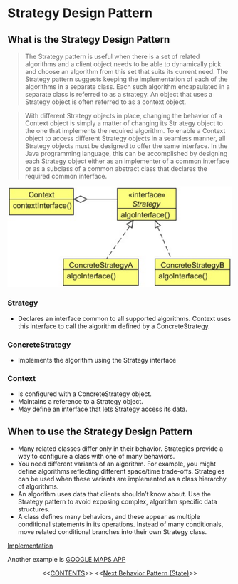 #   Strategy Design Pattern


##  What is the Strategy Design Pattern
>   The Strategy pattern is useful when there is a set of related algorithms and a client object needs to be able to dynamically pick
    and choose an algorithm from this set that suits its current need. The Strategy pattern suggests keeping the implementation of
    each of the algorithms in a separate class. Each such algorithm encapsulated in a separate class is referred to as a strategy.
    An object that uses a Strategy object is often referred to as a context object. 

>   With different Strategy objects in place, changing the behavior of a Context object is simply a matter of changing its Str
    ategy object to the one that implements the required algorithm. To enable a Context object to access different Strategy
    objects in a seamless manner, all Strategy objects must be designed to offer the same interface. In the Java programming
    language, this can be accomplished by designing each Strategy object either as an implementer of a common interface or as
    a subclass of a common abstract class that declares the required common interface.

    
![UML diagram](https://github.com/11andrew1991/design_patterns/blob/master/Strategy/img/strategy.PNG)


### Strategy
-   Declares an interface common to all supported algorithms. Context uses this interface to call the algorithm defined by a
    ConcreteStrategy.
    
### ConcreteStrategy
-   Implements the algorithm using the Strategy interface

### Context
-   Is configured with a ConcreteStrategy object.
-   Maintains a reference to a Strategy object.
-   May define an interface that lets Strategy access its data.


##  When to use the Strategy Design Pattern
-   Many related classes differ only in their behavior. Strategies provide a way to configure a class with one of many behaviors.
-   You need different variants of an algorithm. For example, you might define algorithms reflecting different space/time trade-offs.
    Strategies can be used when these variants are implemented as a class hierarchy of algorithms.
-   An algorithm uses data that clients shouldn’t know about. Use the Strategy pattern to avoid exposing complex, algorithm specific
    data structures.
-   A class defines many behaviors, and these appear as multiple conditional statements in its operations. Instead of many conditionals,
    move related conditional branches into their own Strategy class.


[Implementation](https://github.com/11andrew1991/design_patterns/tree/master/Strategy/app/)

Another example is [GOOGLE MAPS APP](https://www.google.ro/maps/@46.7686526,23.61344,15z?hl=ro)


<p align="center">
  <<<a href="https://github.com/11andrew1991/design_patterns#design-patterns">CONTENTS</a>>>
  <<<a href="https://github.com/11andrew1991/design_patterns/tree/master/State#state-design-pattern">Next Behavior Pattern (State)</a>>>
</p>